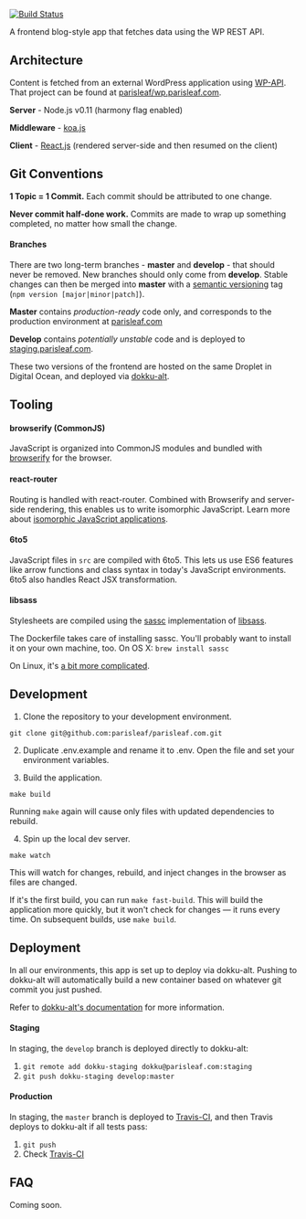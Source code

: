[![Build Status](https://travis-ci.org/parisleaf/parisleaf.com.svg?branch=master)](https://travis-ci.org/parisleaf/parisleaf.com)

A frontend blog-style app that fetches data using the WP REST API.

## Architecture

Content is fetched from an external WordPress application using [WP-API](http://wp-api.org/). That project can be found at [parisleaf/wp.parisleaf.com](https://github.com/parisleaf/wp.parisleaf.com).

**Server** - Node.js v0.11 (harmony flag enabled)

**Middleware** - [koa.js](https://github.com/koajs/koa)

**Client** - [React.js](https://github.com/facebook/react) (rendered server-side and then resumed on the client)

## Git Conventions

**1 Topic = 1 Commit.** Each commit should be attributed to one change.

**Never commit half-done work.** Commits are made to wrap up something completed, no matter how small the change.

#### Branches
There are two long-term branches - **master** and **develop** - that should never be removed. New branches should only come from **develop**. Stable changes can then be merged into **master** with a [semantic versioning](http://semver.org/) tag (`npm version [major|minor|patch]`).

**Master** contains *production-ready* code only, and corresponds to the production environment at [parisleaf.com](https://parisleaf.com)

**Develop** contains *potentially unstable* code and is deployed to [staging.parisleaf.com](https://staging.parisleaf.com).

These two versions of the frontend are hosted on the same Droplet in Digital Ocean, and deployed via [dokku-alt](https://github.com/dokku-alt/dokku-alt).

## Tooling

#### browserify (CommonJS)

JavaScript is organized into CommonJS modules and bundled with [browserify](http://browserify.org/) for the browser.

#### react-router

Routing is handled with react-router. Combined with Browserify and server-side rendering, this enables us to write isomorphic JavaScript. Learn more about [isomorphic JavaScript applications](http://isomorphic.net/).

#### 6to5

JavaScript files in `src` are compiled with 6to5. This lets us use ES6 features like arrow functions and class syntax in today's JavaScript environments. 6to5 also handles React JSX transformation.

#### libsass

Stylesheets are compiled using the [sassc](https://github.com/sass/sassc) implementation of [libsass](https://github.com/sass/node-sass).

The Dockerfile takes care of installing sassc. You'll probably want to install it on your own machine, too. On OS X: `brew install sassc`

On Linux, it's [a bit more complicated](http://crocodillon.com/blog/how-to-install-sassc-and-libsass-on-ubuntu).

## Development

1. Clone the repository to your development environment.
```git
git clone git@github.com:parisleaf/parisleaf.com.git
```

2. Duplicate .env.example and rename it to .env. Open the file and set your environment variables.

3. Build the application.
```shell
make build
```
Running `make` again will cause only files with updated dependencies to rebuild.

4. Spin up the local dev server.
```shell
make watch
```
This will watch for changes, rebuild, and inject changes in the browser as files are changed.

If it's the first build, you can run `make fast-build`. This will build the application more quickly, but it won't check for changes — it runs every time. On subsequent builds, use `make build`.

## Deployment

In all our environments, this app is set up to deploy via dokku-alt. Pushing to dokku-alt will automatically build a new container based on whatever git commit you just pushed.

Refer to [dokku-alt's documentation](https://github.com/dokku-alt/dokku-alt) for more information.

#### Staging

In staging, the `develop` branch is deployed directly to dokku-alt:

1. `git remote add dokku-staging dokku@parisleaf.com:staging`
2. `git push dokku-staging develop:master`

#### Production

In staging, the `master` branch is deployed to [Travis-CI](https://travis-ci.org/), and then Travis deploys to dokku-alt if all tests pass:

1. `git push`
2. Check [Travis-CI](https://travis-ci.org/)

## FAQ

Coming soon.

